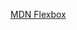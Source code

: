 [MDN Flexbox](https://developer.mozilla.org/en-US/docs/Web/CSS/CSS_flexible_box_layout/Basic_concepts_of_flexbox)<!-- .element: class="r-fit-text" -->
